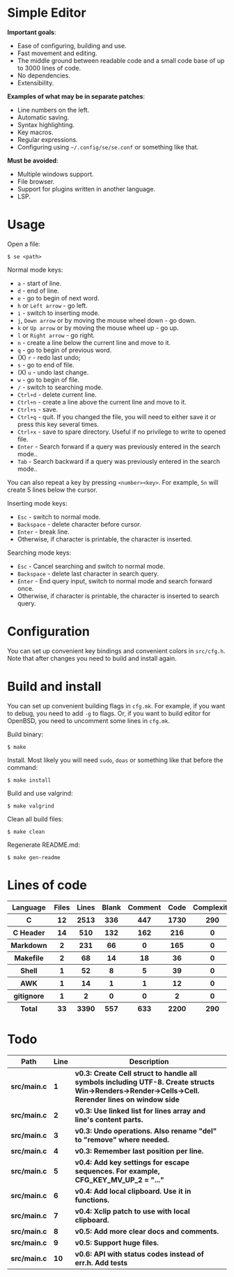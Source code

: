 # Simple Editor

**Important goals**:

- Ease of configuring, building and use.
- Fast movement and editing.
- The middle ground between readable code and a small code base of up to 3000 lines of code.
- No dependencies.
- Extensibility.

**Examples of what may be in separate patches**:

- Line numbers on the left.
- Automatic saving.
- Syntax highlighting.
- Key macros.
- Regular expressions.
- Configuring using `~/.config/se/se.conf` or something like that.

**Must be avoided**:

- Multiple windows support.
- File browser.
- Support for plugins written in another language.
- LSP.

# Usage

Open a file:

```
$ se <path>
```

Normal mode keys:

- `a` - start of line.
- `d` - end of line.
- `e` - go to begin of next word.
- `h` or `Left arrow` - go left.
- `i` - switch to inserting mode.
- `j`, `Down arrow` or by moving the mouse wheel down - go down.
- `k` or `Up arrow` or by moving the mouse wheel up - go up.
- `l` or `Right arrow` - go right.
- `n` - create a line below the current line and move to it.
- `q` - go to begin of previous word.
- (X) `r` - redo last undo;
- `s` - go to end of file.
- (X) `u` - undo last change.
- `w` - go to begin of file.
- `/` - switch to searching mode.
- `Ctrl+d` - delete current line.
- `Ctrl+n` - create a line above the current line and move to it.
- `Ctrl+s` - save.
- `Ctrl+q` - quit. If you changed the file, you will need to either save it or press this key several times.
- `Ctrl+x` - save to spare directory. Useful if no privilege to write to opened file.
- `Enter` - Search forward if a query was previously entered in the search mode..
- `Tab` - Search backward if a query was previously entered in the search mode..

You can also repeat a key by pressing `<number><key>`. For example, `5n` will create 5 lines below the cursor.

Inserting mode keys:

- `Esc` - switch to normal mode.
- `Backspace` - delete character before cursor.
- `Enter` - break line.
- Otherwise, if character is printable, the character is inserted.

Searching mode keys:

- `Esc` - Cancel searching and switch to normal mode.
- `Backspace` - delete last character in search query.
- `Enter` - End query input, switch to normal mode and search forward once.
- Otherwise, if character is printable, the character is inserted to search query.


# Configuration

You can set up convenient key bindings and convenient colors in `src/cfg.h`. Note that after changes you need to build and install again.

# Build and install

You can set up convenient building flags in `cfg.mk`. For example, if you want to debug, you need to add `-g` to flags. Or, if you want to build editor for OpenBSD, you need to uncomment some lines in `cfg.mk`.

Build binary:

```
$ make
```

Install. Most likely you will need `sudo`, `doas` or something like that before the command:

```
$ make install
```

Build and use valgrind:

```
$ make valgrind
```

Clean all build files:

```
$ make clean
```

Regenerate README.md:

```
$ make gen-readme
```


# Lines of code

<table id="scc-table">
	<thead><tr>
		<th>Language</th>
		<th>Files</th>
		<th>Lines</th>
		<th>Blank</th>
		<th>Comment</th>
		<th>Code</th>
		<th>Complexity</th>
		<th>Bytes</th>
	</tr></thead>
	<tbody><tr>
		<th>C</th>
		<th>12</th>
		<th>2513</th>
		<th>336</th>
		<th>447</th>
		<th>1730</th>
		<th>290</th>
		<th>60412</th>
	</tr><tr>
		<th>C Header</th>
		<th>14</th>
		<th>510</th>
		<th>132</th>
		<th>162</th>
		<th>216</th>
		<th>0</th>
		<th>12671</th>
	</tr><tr>
		<th>Markdown</th>
		<th>2</th>
		<th>231</th>
		<th>66</th>
		<th>0</th>
		<th>165</th>
		<th>0</th>
		<th>5952</th>
	</tr><tr>
		<th>Makefile</th>
		<th>2</th>
		<th>68</th>
		<th>14</th>
		<th>18</th>
		<th>36</th>
		<th>0</th>
		<th>1456</th>
	</tr><tr>
		<th>Shell</th>
		<th>1</th>
		<th>52</th>
		<th>8</th>
		<th>5</th>
		<th>39</th>
		<th>0</th>
		<th>1008</th>
	</tr><tr>
		<th>AWK</th>
		<th>1</th>
		<th>14</th>
		<th>1</th>
		<th>1</th>
		<th>12</th>
		<th>0</th>
		<th>220</th>
	</tr><tr>
		<th>gitignore</th>
		<th>1</th>
		<th>2</th>
		<th>0</th>
		<th>0</th>
		<th>2</th>
		<th>0</th>
		<th>11</th>
	</tr></tbody>
	<tfoot><tr>
		<th>Total</th>
		<th>33</th>
		<th>3390</th>
		<th>557</th>
		<th>633</th>
		<th>2200</th>
		<th>290</th>
    	<th>81730</th>
	</tr></tfoot>
	</table>

# Todo

|Path|Line|Description|
|-|-|-|
|**src/main.c**|**1**|**v0.3: Create Cell struct to handle all symbols including UTF-8. Create structs Win->Renders->Render->Cells->Cell. Rerender lines on window side**|
|**src/main.c**|**2**|**v0.3: Use linked list for lines array and line's content parts.**|
|**src/main.c**|**3**|**v0.3: Undo operations. Also rename "del" to "remove" where needed.**|
|**src/main.c**|**4**|**v0.3: Remember last position per line.**|
|**src/main.c**|**5**|**v0.4: Add key settings for escape sequences. For example, CFG_KEY_MV_UP_2 = "..."**|
|**src/main.c**|**6**|**v0.4: Add local clipboard. Use it in functions.**|
|**src/main.c**|**7**|**v0.4: Xclip patch to use with local clipboard.**|
|**src/main.c**|**8**|**v0.5: Add more clear docs and comments.**|
|**src/main.c**|**9**|**v0.5: Support huge files.**|
|**src/main.c**|**10**|**v0.6: API with status codes instead of err.h. Add tests**|
